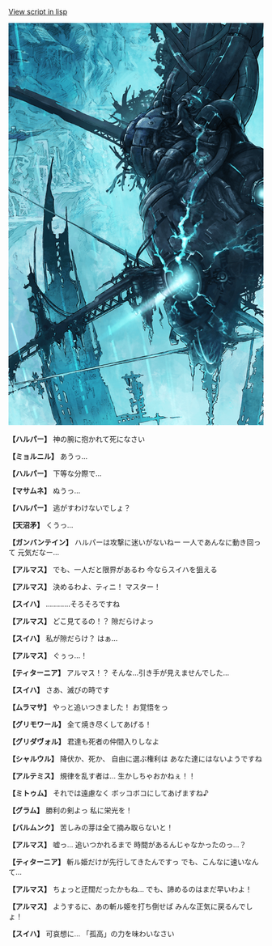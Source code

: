 [View script in lisp](../scripts/101205031.txt)

![underground_world_3.png](../images/backgrounds/underground_world_3.png)

**【ハルパー】**
神の腕に抱かれて死になさい

**【ミョルニル】**
あうっ…

**【ハルパー】**
下等な分際で…

**【マサムネ】**
ぬうっ…

**【ハルパー】**
逃がすわけないでしょ？

**【天沼矛】**
くうっ…

**【ガンバンテイン】**
ハルパーは攻撃に迷いがないねー
一人であんなに動き回って
元気だなー…

**【アルマス】**
でも、一人だと限界があるわ
今ならスイハを狙える

**【アルマス】**
決めるわよ、ティニ！
マスター！

**【スイハ】**
…………そろそろですね

**【アルマス】**
どこ見てるの！？
隙だらけよっ

**【スイハ】**
私が隙だらけ？
はぁ…

**【アルマス】**
ぐぅっ…！

**【ティターニア】**
アルマス！？
そんな…引き手が見えませんでした…

**【スイハ】**
さあ、滅びの時です

**【ムラマサ】**
やっと追いつきました！
お覚悟をっ

**【グリモワール】**
全て焼き尽くしてあげる！

**【グリダヴォル】**
君達も死者の仲間入りしなよ

**【シャルウル】**
降伏か、死か、
自由に選ぶ権利は
あなた達にはないようですね

**【アルテミス】**
規律を乱す者は…
生かしちゃおかねぇ！！

**【ミトゥム】**
それでは遠慮なく
ボッコボコにしてあげますね♪

**【グラム】**
勝利の剣よっ
私に栄光を！

**【バルムンク】**
苦しみの芽は全て摘み取らないと！

**【アルマス】**
嘘っ…
追いつかれるまで
時間があるんじゃなかったのっ…？

**【ティターニア】**
斬ル姫だけが先行してきたんですっ
でも、こんなに速いなんて…

**【アルマス】**
ちょっと迂闊だったかもね…
でも、諦めるのはまだ早いわよ！

**【アルマス】**
ようするに、あの斬ル姫を打ち倒せば
みんな正気に戻るんでしょ！

**【スイハ】**
可哀想に…
「孤高」の力を味わいなさい